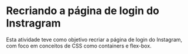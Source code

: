 # Recriando a página de login do Instragram

Esta atividade teve como objetivo recriar a página de login do Instagram, com foco em conceitos de CSS como containers e flex-box.

